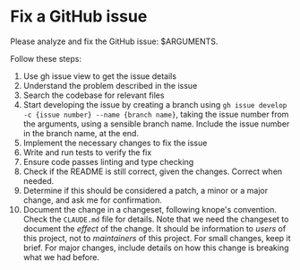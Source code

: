 # Fix a GitHub issue

Please analyze and fix the GitHub issue: $ARGUMENTS.

Follow these steps:

1. Use gh issue view to get the issue details
2. Understand the problem described in the issue
3. Search the codebase for relevant files
4. Start developing the issue by creating a branch using `gh issue develop -c
{issue number} --name {branch name}`, taking the issue number from the
   arguments, using a sensible branch name. Include the issue number in the
   branch name, at the end.
5. Implement the necessary changes to fix the issue
6. Write and run tests to verify the fix
7. Ensure code passes linting and type checking
8. Check if the README is still correct, given the changes. Correct when needed.
9. Determine if this should be considered a patch, a minor or a major change,
   and ask me for confirmation.
10. Document the change in a changeset, following knope's convention. Check the
    `CLAUDE.md` file for details. Note that we need the changeset to document
    the _effect_ of the change. It should be information to _users_ of this
    project, not to _maintainers_ of this project. For small changes, keep it
    brief. For major changes, include details on how this change is breaking
    what we had before.
